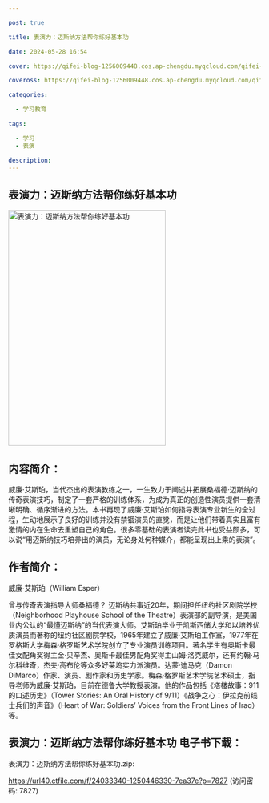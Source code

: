 ```yaml
---

post: true

title: 表演力：迈斯纳方法帮你练好基本功

date: 2024-05-28 16:54

cover: https://qifei-blog-1256009448.cos.ap-chengdu.myqcloud.com/qifei-blog/65f7a1b29f345e8d03b49dbe.jpg

coveross: https://qifei-blog-1256009448.cos.ap-chengdu.myqcloud.com/qifei-blog/65f7a1b29f345e8d03b49dbe.jpg

categories:

  - 学习教育

tags:

  - 学习
  - 表演

description:
---
```


## 表演力：迈斯纳方法帮你练好基本功
<img alt="表演力：迈斯纳方法帮你练好基本功 " class="aligncenter loaded" data-was-processed="true" decoding="async" fetchpriority="high" height="471" src="https://qifei-blog-1256009448.cos.ap-chengdu.myqcloud.com/qifei-blog/65f7a1b29f345e8d03b49dbe.jpg " style="cursor: zoom-in;" width="314"/>

## 内容简介：

威廉·艾斯珀，当代杰出的表演教练之一，一生致力于阐述并拓展桑福德·迈斯纳的传奇表演技巧，制定了一套严格的训练体系，为成为真正的创造性演员提供一套清晰明确、循序渐进的方法。本书再现了威廉·艾斯珀如何指导表演专业新生的全过程，生动地展示了良好的训练并没有禁锢演员的直觉，而是让他们带着真实且富有激情的内在生命去重塑自己的角色。很多零基础的表演者读完此书也受益颇多，可以说“用迈斯纳技巧培养出的演员，无论身处何种媒介，都能呈现出上乘的表演”。

## 作者简介：

威廉·艾斯珀（William Esper）

曾与传奇表演指导大师桑福德？ 迈斯纳共事近20年，期间担任纽约社区剧院学校（Neighborhood Playhouse School of the Theatre）表演部的副导演，是美国业内公认的“最懂迈斯纳”的当代表演大师。艾斯珀毕业于凯斯西储大学和以培养优质演员而著称的纽约社区剧院学校，1965年建立了威廉·艾斯珀工作室，1977年在罗格斯大学梅森·格罗斯艺术学院创立了专业演员训练项目。著名学生有奥斯卡最佳女配角奖得主金·贝辛杰、奥斯卡最佳男配角奖得主山姆·洛克威尔，还有约翰·马尔科维奇，杰夫·高布伦等众多好莱坞实力派演员。达蒙·迪马克（Damon DiMarco）作家、演员、剧作家和历史学家。梅森·格罗斯艺术学院艺术硕士，指导老师为威廉·艾斯珀，目前在德鲁大学教授表演。他的作品包括《塔楼故事：911的口述历史》（Tower Stories: An Oral History of 9/11）《战争之心：伊拉克前线士兵们的声音》（Heart of War: Soldiers’ Voices from the Front Lines of Iraq）等。

## 表演力：迈斯纳方法帮你练好基本功 电子书下载：



表演力：迈斯纳方法帮你练好基本功.zip: 

https://url40.ctfile.com/f/24033340-1250446330-7ea37e?p=7827 (访问密码: 7827)
